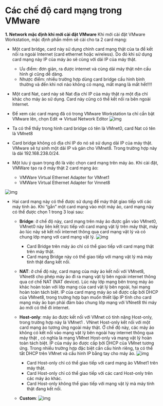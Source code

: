 # Các chế độ card mạng trong VMware

**1. Network mặc định khi mới cài đặt VMware**
 Khi mới cài đặt VMware Workstation, mặc định phần mềm sẽ cài cho ta 2 card mạng:
- Một card bridge, card này sử dụng chính card mạng thật của ta để kết nối ra ngoài Internet (card ethernet hoặc wireless). Do đó khi sử dụng card mạng này IP của máy ảo sẽ cùng với dải IP của máy thật.
  - Ưu điểm: đơn giản, ra được internet và cùng dải máy thật nên cấu hình gì cũng dễ dàng.
  - Nhược điểm: nhiều trường hợp dùng card bridge cấu hình bình thường và đến khi nơi nào không có mạng, mất mạng là mất hết!!!!
- Một card Nat, card này sẽ Nat địa chỉ IP của máy thật ra một địa chỉ khác cho máy ảo sử dụng. Card này cũng có thể kết nối ra bên ngoài Internet.
- Để xem các card mạng đã có trong VMware Workstation ta chỉ cần bật VMware lên, chọn Edit => Virtual Network Editor
![img](https://camo.githubusercontent.com/685edb82d7771ab1f538102d5af1efb621c9e849/687474703a2f2f692e696d6775722e636f6d2f48513643334e702e706e67)

- Ta có thể thấy trong hình card bridge có tên là VMnet0, card Nat có tên là VMnet8
- Card bridge không có địa chỉ IP do nó sẽ sử dụng dải IP của máy thật. VMware sẽ tự sinh một dải IP và gán cho VMnet8. Trong trường hợp này là dải 192.168.238.0/24.
- Một lưu ý quan trọng đó là việc chọn card mạng trên máy ảo. Khi cài đặt,  VMWare tạo ra ở máy thật 2 card mạng ảo:

  - VMWare Virtual Ethernet Adapter for VMnet1
  - VMWare Virtual Ethernet Adapter for Vmnet8

![img](https://psglee.files.wordpress.com/2015/07/dffdffd.png?w=611)

- Hai card mạng này có thể được sử dụng để máy thật giao tiếp với các máy tính ảo. Khi “gắn” một card mạng vào một máy ảo, card mạng này có thể được chọn 1 trong 3 loại sau:

  - **Bridge**: ở chế độ này, card mạng trên máy ảo được gắn vào VMnet0, VMnet0 này liên kết trực tiếp với card mạng vật lý trên máy thật, máy ảo lúc này sẽ kết nối internet thông qua card mạng vật lý và có chung lớp mạng với card mạng vật lý.
  ![img](https://public.sn2.livefilestore.com/y2pt0QnN_xQOE_pgIJRAxtK5EM-sTUw3tPhgNsDZSts-Qh6fZ0W_qxt6WIiUui_jP8QpGgV0aatQfIFo39L_MjwKRk2v0XHixtbEMALXPlrISQ/briged.png?psid=1)

    - Card Bridge trên máy ảo chỉ có thể giao tiếp với card mạng thật trên máy thật.
    - Card mạng Bridge này có thể giao tiếp với mạng vật lý mà máy tính thật đang kết nối. 
     
  - **NAT**: ở chế độ này, card mạng của máy ảo kết nối với VMnet8, VNnet8 cho phép máy ảo đi ra mạng vật lý bên ngoài internet thông qua cơ chế NAT (NAT device). Lúc này lớp mạng bên trong máy ảo khác hoàn toàn với lớp mạng của card vật lý bên ngoài, hai mạng hoàn toàn tách biệt. IP của card mạng máy ảo sẽ được cấp bởi DHCP của VMnet8, trong trường hợp bạn muốn thiết lập IP tĩnh cho card mạng máy ảo bạn phải đảm bảo chung lớp mạng với VNnet8 thì máy ảo mới có thể đi internet.
  
  - **Host-only**: máy ảo được kết nối với VMnet có tính năng Host-only, trong trường hợp này là VMnet1 . VNnet Host-only kết nối với một card mạng ảo tương ứng ngoài máy thật. Ở chế độ này,  các máy ảo không có kết nối vào mạng vật lý bên ngoài hay internet thông qua máy thật , có nghĩa là mạng VMnet Host-only và mạng vật lý hoàn toàn tách biệt. IP của máy ảo được cấp bởi DHCP của VMnet tương ứng. Trong nhiều trường hợp đặc biệt cần cấu hình riêng, ta có thể tắt DHCP trên VMnet và cấu hình IP bằng tay cho máy ảo.
  ![img](https://public.sn2.livefilestore.com/y2pP5x5S-hctvRaGYnS19WRmpkhDnqGeWbKsqJrxMmcJgj4nplOWuXgZ6VmlYVVQJhr2O771zgIP0tH7WHIbdaCaAZKF_ms1PqKptl3ioj-COI/host-only.png?psid=1)

    - Card Host-only chỉ có thể giao tiếp với card mạng ảo VMnet1 trên máy thật.
    - Card Host-only chỉ có thể giao tiếp với các card Host-only trên các máy ảo khác.
    - Card Host-only không thể giao tiếp với mạng vật lý mà máy tính thật đang kết nối.

  - **Custom**: 
![img](https://pbs.twimg.com/media/CSZpJyvUYAAeH6L.png)
